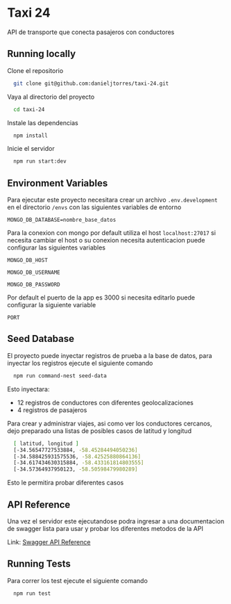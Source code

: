 
# Taxi 24

API de transporte que conecta pasajeros con conductores
## Running locally

Clone el repositorio

```bash
  git clone git@github.com:danieljtorres/taxi-24.git
```

Vaya al directorio del proyecto

```bash
  cd taxi-24
```

Instale las dependencias

```bash
  npm install
```

Inicie el servidor

```bash
  npm run start:dev
```

## Environment Variables

Para ejecutar este proyecto necesitara crear un archivo `.env.development` en el directorio `/envs` con las siguientes variables de entorno

`MONGO_DB_DATABASE=nombre_base_datos`

Para la conexion con mongo por default utiliza el host `localhost:27017` si necesita cambiar el host o su conexion necesita autenticacion puede configurar las siguientes variables

`MONGO_DB_HOST`

`MONGO_DB_USERNAME`

`MONGO_DB_PASSWORD`

Por default el puerto de la app es 3000 si necesita editarlo puede configurar la siguiente variable

`PORT`
## Seed Database

El proyecto puede inyectar registros de prueba a la base de datos, para inyectar los registros ejecute el siguiente comando

```bash
  npm run command-nest seed-data
```

Esto inyectara: 

- 12 registros de conductores con diferentes geolocalizaciones
- 4 registros de pasajeros

Para crear y administrar viajes, asi como ver los conductores cercanos, dejo preparado una listas de posibles casos de latitud y longitud

```bash
  [ latitud, longitud ]
  [-34.56547727533884, -58.45284494050236]
  [-34.588425931575536, -58.42525880864136]
  [-34.617434630315884, -58.433161814803555]
  [-34.57364937950123, -58.50598479980289]
```

Esto le permitira probar diferentes casos
## API Reference

Una vez el servidor este ejecutandose podra ingresar a una documentacion de swagger lista para usar y probar los diferentes metodos de la API

Link: [Swagger API Reference](http://localhost:3000/docs)
## Running Tests

Para correr los test ejecute el siguiente comando

```bash
  npm run test
```
